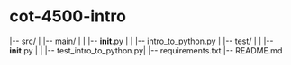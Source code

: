# cot-4500-intro
|-- src/ 
|   |-- main/ 
|   |   |-- __init__.py 
|   |   |-- intro_to_python.py 
|   |-- test/ 
|   |   |-- __init__.py 
|   |   |-- test_intro_to_python.py| 
|-- requirements.txt 
|-- README.md 
